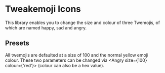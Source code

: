 # Tweakemoji Icons 
This library enables you to change the size and colour of three Twemojis, of which are named happy, sad and angry. 

## Presets
All twemojis are defaulted at a size of 100 and the normal yellow emoji colour. These two parameters can be changed via <Angry size={100} colour={'red'}> (colour can also be a hex value).
